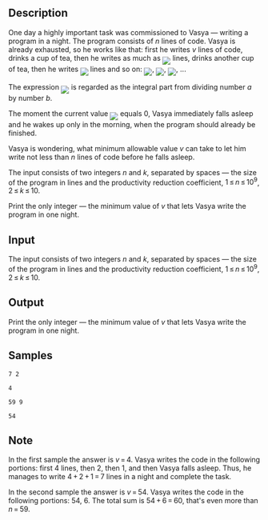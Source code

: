 ## Description

<div><p>One day a highly important task was commissioned to Vasya — writing a program in a night. The program consists of <span class="tex-span"><i>n</i></span> lines of code. Vasya is already exhausted, so he works like that: first he writes <span class="tex-span"><i>v</i></span> lines of code, drinks a cup of tea, then he writes as much as <img align="middle" class="tex-formula" src="./25854/file/DXRZA9Dz.png" style="max-width: 100.0%;max-height: 100.0%;"> lines, drinks another cup of tea, then he writes <img align="middle" class="tex-formula" src="./25854/file/IKnzhU2w.png" style="max-width: 100.0%;max-height: 100.0%;"> lines and so on: <img align="middle" class="tex-formula" src="./25854/file/XTwdEhb7.png" style="max-width: 100.0%;max-height: 100.0%;">, <img align="middle" class="tex-formula" src="./25854/file/LD0lXY0Q.png" style="max-width: 100.0%;max-height: 100.0%;">, <img align="middle" class="tex-formula" src="./25854/file/U2rZtEQT.png" style="max-width: 100.0%;max-height: 100.0%;">, ...</p><p>The expression <img align="middle" class="tex-formula" src="./25854/file/HXTgswz2.png" style="max-width: 100.0%;max-height: 100.0%;"> is regarded as the integral part from dividing number <span class="tex-span"><i>a</i></span> by number <span class="tex-span"><i>b</i></span>.</p><p>The moment the current value <img align="middle" class="tex-formula" src="./25854/file/ElUO9Y7O.png" style="max-width: 100.0%;max-height: 100.0%;"> equals 0, Vasya immediately falls asleep and he wakes up only in the morning, when the program should already be finished.</p><p>Vasya is wondering, what minimum allowable value <span class="tex-span"><i>v</i></span> can take to let him write <span class="tex-font-style-bf">not less</span> than <span class="tex-span"><i>n</i></span> lines of code before he falls asleep.</p></div><div class="input-specification"><p>The input consists of two integers <span class="tex-span"><i>n</i></span> and <span class="tex-span"><i>k</i></span>, separated by spaces — the size of the program in lines and the productivity reduction coefficient, <span class="tex-span">1 ≤ <i>n</i> ≤ 10<sup class="upper-index">9</sup></span>, <span class="tex-span">2 ≤ <i>k</i> ≤ 10</span>.</p></div><div class="output-specification"><p>Print the only integer — the minimum value of <span class="tex-span"><i>v</i></span> that lets Vasya write the program in one night.</p></div>


## Input

<p>The input consists of two integers <span class="tex-span"><i>n</i></span> and <span class="tex-span"><i>k</i></span>, separated by spaces — the size of the program in lines and the productivity reduction coefficient, <span class="tex-span">1 ≤ <i>n</i> ≤ 10<sup class="upper-index">9</sup></span>, <span class="tex-span">2 ≤ <i>k</i> ≤ 10</span>.</p>


## Output

<p>Print the only integer — the minimum value of <span class="tex-span"><i>v</i></span> that lets Vasya write the program in one night.</p>


## Samples

```input1
7 2

```

```output1
4

```






```input2
59 9

```

```output2
54

```




## Note

<p>In the first sample the answer is <span class="tex-span"><i>v</i> = 4</span>. Vasya writes the code in the following portions: first <span class="tex-span">4</span> lines, then <span class="tex-span">2</span>, then <span class="tex-span">1</span>, and then Vasya falls asleep. Thus, he manages to write <span class="tex-span">4 + 2 + 1 = 7</span> lines in a night and complete the task.</p><p>In the second sample the answer is <span class="tex-span"><i>v</i> = 54</span>. Vasya writes the code in the following portions: <span class="tex-span">54</span>, <span class="tex-span">6</span>. The total sum is <span class="tex-span">54 + 6 = 60</span>, that's even more than <span class="tex-span"><i>n</i> = 59</span>.</p>

